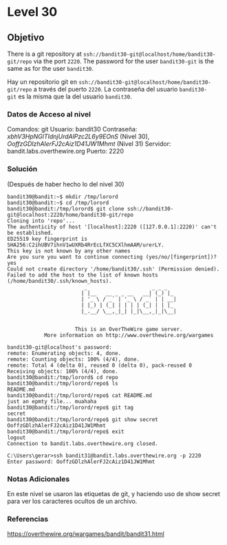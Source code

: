 # Level 30
## Objetivo
There is a git repository at `ssh://bandit30-git@localhost/home/bandit30-git/repo` via the port `2220`. The password for the user `bandit30-git` is the same as for the user `bandit30`.

Hay un repositorio git en `ssh://bandit30-git@localhost/home/bandit30-git/repo` a través del puerto `2220`. La contraseña del usuario `bandit30-git` es la misma que la del usuario `bandit30`.
### Datos de Acceso al nivel
Comandos: git
Usuario: bandit30
Contraseña:  *xbhV3HpNGlTIdnjUrdAlPzc2L6y9EOnS* (Nivel 30), *OoffzGDlzhAlerFJ2cAiz1D41JW1Mhmt* (Nivel 31)
Servidor: bandit.labs.overthewire.org
Puerto: 2220
### Solución
(Después de haber hecho lo del nivel 30)
```
bandit30@bandit:~$ mkdir /tmp/lorord
bandit30@bandit:~$ cd /tmp/lorord
bandit30@bandit:/tmp/lorord$ git clone ssh://bandit30-git@localhost:2220/home/bandit30-git/repo
Cloning into 'repo'...
The authenticity of host '[localhost]:2220 ([127.0.0.1]:2220)' can't be established.
ED25519 key fingerprint is SHA256:C2ihUBV7ihnV1wUXRb4RrEcLfXC5CXlhmAAM/urerLY.
This key is not known by any other names
Are you sure you want to continue connecting (yes/no/[fingerprint])? yes
Could not create directory '/home/bandit30/.ssh' (Permission denied).
Failed to add the host to the list of known hosts (/home/bandit30/.ssh/known_hosts).
                         _                     _ _ _
                        | |__   __ _ _ __   __| (_) |_
                        | '_ \ / _` | '_ \ / _` | | __|
                        | |_) | (_| | | | | (_| | | |_
                        |_.__/ \__,_|_| |_|\__,_|_|\__|


                      This is an OverTheWire game server.
            More information on http://www.overthewire.org/wargames

bandit30-git@localhost's password:
remote: Enumerating objects: 4, done.
remote: Counting objects: 100% (4/4), done.
remote: Total 4 (delta 0), reused 0 (delta 0), pack-reused 0
Receiving objects: 100% (4/4), done.
bandit30@bandit:/tmp/lorord$ cd repo
bandit30@bandit:/tmp/lorord/repo$ ls
README.md
bandit30@bandit:/tmp/lorord/repo$ cat README.md
just an epmty file... muahaha
bandit30@bandit:/tmp/lorord/repo$ git tag
secret
bandit30@bandit:/tmp/lorord/repo$ git show secret
OoffzGDlzhAlerFJ2cAiz1D41JW1Mhmt
bandit30@bandit:/tmp/lorord/repo$ exit
logout
Connection to bandit.labs.overthewire.org closed.

C:\Users\gerar>ssh bandit31@bandit.labs.overthewire.org -p 2220
Enter password: OoffzGDlzhAlerFJ2cAiz1D41JW1Mhmt
```
### Notas Adicionales
En este nivel se usaron las etiquetas de git, y haciendo uso de show secret para ver los caracteres ocultos de un archivo.
### Referencias
https://overthewire.org/wargames/bandit/bandit31.html